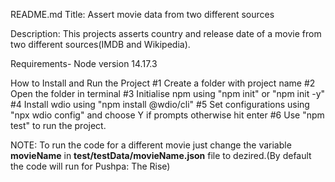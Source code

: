 README.md Title: Assert movie data from two different sources

Description: This projects asserts country and release date of a movie from two different sources(IMDB and Wikipedia).

Requirements- Node version 14.17.3

How to Install and Run the Project #1 Create a folder with project name #2 Open the folder in terminal #3 Initialise npm using "npm init" or "npm init -y" #4 Install wdio using "npm install @wdio/cli" #5 Set configurations using "npx wdio config" and choose Y if prompts otherwise hit enter #6 Use "npm test" to run the project.

NOTE: To run the code for a different movie just change the variable **movieName** in **test/testData/movieName.json** file to dezired.(By default the code will run for Pushpa: The Rise)
